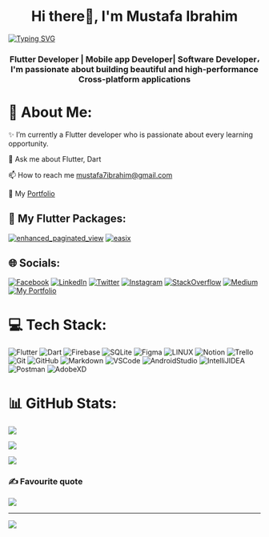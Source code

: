 <h1 align="center">Hi there👋, I'm Mustafa Ibrahim
</h1><a href="https://git.io/typing-svg"><img src="https://readme-typing-svg.demolab.com?font=fira+code&amp;pause=1000&amp;color=2FF78D&amp;center=true&amp;vCenter=true&amp;width=435&amp;lines=Weclome+to+Mustafa's+Github!" alt="Typing SVG"></a>
<h3 align="center">Flutter Developer | Mobile app Developer| Software Developer، I'm passionate about building beautiful and high-performance Cross-platform applications
</h3>

# 💫 About Me:

✨ I’m currently a Flutter developer who is passionate about every learning opportunity.

💬 Ask me about Flutter, Dart

📫 How to reach me mustafa7ibrahim@gmail.com

🧐 My [Portfolio](https://mustafaix.me)
<br>

## 📱 My Flutter Packages:

[![enhanced_paginated_view](https://img.shields.io/badge/enhanced_paginated_view-%2302569B.svg?style=flat&logo=Flutter&logoColor=white)](https://pub.dev/packages/enhanced_paginated_view)  [![easix](https://img.shields.io/badge/easix-%2302569B.svg?style=flat&logo=Flutter&logoColor=white)](https://pub.dev/packages/easix)

## 🌐 Socials:
[![Facebook](https://img.shields.io/badge/facebook-%230077B5.svg?logo=facebook&logoColor=white)](https://www.facebook.com/i7mustafa) [![LinkedIn](https://img.shields.io/badge/LinkedIn-%230077B5.svg?logo=linkedin&logoColor=white)](https://www.linkedin.com/in/mustafa7ibrahim/) [![Twitter](https://img.shields.io/badge/Twitter-%230077B5.svg?logo=twitter&logoColor=white)](https://twitter.com/Mustafa7Ibra) [![Instagram](https://img.shields.io/badge/Instagram-%230077B5.svg?logo=instagram&logoColor=white)](https://www.instagram.com/i7mustafa/) [![StackOverflow](https://img.shields.io/badge/StackOverflow-%230077B5.svg?logo=stackoverflow&logoColor=white)](https://stackoverflow.com/users/12596085/mustafa-ibrahim) [![Medium](https://img.shields.io/badge/Medium-%230077B5.svg?logo=medium&logoColor=white)](https://medium.com/@mustafa7ibrahim) [![My Portfolio](https://img.shields.io/badge/My%20Portfolio-%230077B5.svg?logo=github&logoColor=white)](https://mustafaix.me/)







# 💻 Tech Stack:

![Flutter](https://img.shields.io/badge/Flutter-%2302569B.svg?style=flat&logo=Flutter&logoColor=white) ![Dart](https://img.shields.io/badge/dart-%230175C2.svg?style=flat&logo=dart&logoColor=white) ![Firebase](https://img.shields.io/badge/firebase-%23039BE5.svg?style=flat&logo=firebase) ![SQLite](https://img.shields.io/badge/sqlite-%2307405e.svg?style=flat&logo=sqlite&logoColor=white) ![Figma](https://img.shields.io/badge/figma-%23F24E1E.svg?style=flat&logo=figma&logoColor=white) ![LINUX](https://img.shields.io/badge/Linux-FCC624?style=flat&logo=linux&logoColor=black) ![Notion](https://img.shields.io/badge/Notion-%23000000.svg?style=flat&logo=notion&logoColor=white) ![Trello](https://img.shields.io/badge/Trello-%23026AA7.svg?style=flat&logo=Trello&logoColor=white) ![Git](https://img.shields.io/badge/git-%23F05033.svg?style=flat&logo=git&logoColor=white) ![GitHub](https://img.shields.io/badge/github-%23121011.svg?style=flat&logo=github&logoColor=white) ![Markdown](https://img.shields.io/badge/markdown-%23000000.svg?style=flat&logo=markdown&logoColor=white) ![VSCode](https://img.shields.io/badge/VSCode-%23007ACC.svg?style=flat&logo=visual-studio-code) ![AndroidStudio](https://img.shields.io/badge/AndroidStudio-%233DDC84.svg?style=flat&logo=android-studio&logoColor=white) ![IntelliJIDEA](https://img.shields.io/badge/IntelliJIDEA-%23000000.svg?style=flat&logo=intellij-idea&logoColor=white) ![Postman](https://img.shields.io/badge/Postman-FF6C37?style=flat&logo=postman&logoColor=white) ![AdobeXD](https://img.shields.io/badge/AdobeXD-%23FF26BE.svg?style=flat&logo=adobe-xd&logoColor=white) 

# 📊 GitHub Stats:
![](https://github-readme-streak-stats.herokuapp.com/?user=Mustafa7Ibrahim&theme=dark&hide_border=true)

![](https://github-readme-stats.vercel.app/api?username=Mustafa7Ibrahim&theme=dark&hide_border=true&include_all_commits=true&count_private=true) 

![](https://github-readme-stats.vercel.app/api/top-langs/?username=Mustafa7Ibrahim&theme=dark&hide_border=true&include_all_commits=true&count_private=true&layout=compact)

### ✍️ Favourite quote

![](https://quotes-github-readme.vercel.app/api?type=vetical&theme=dark&quote=Things%20don%27t%20turn%20up%20in%20this%20world%20until%20somebody%20turns%20them%20up.&author=James%20A.%20Garfield)

---

[![](https://visitcount.itsvg.in/api?id=Mustafa7ibrahim&label=Profile%20Views&color=6&pretty=false)](https://visitcount.itsvg.in)
